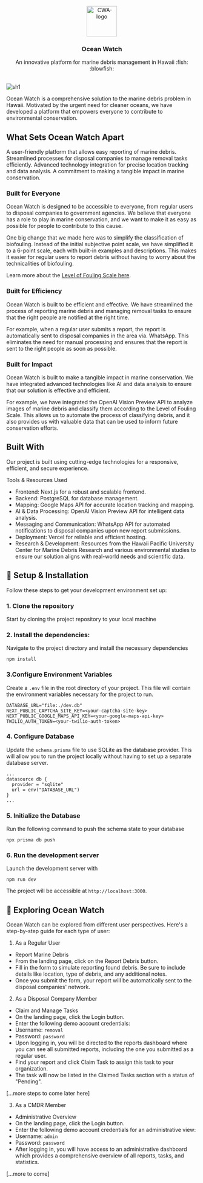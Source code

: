 

<br />
<div align="center">
  <a href="https://github.com/your_username/Ocean-Watch">
   <img src="https://github.com/Alexandra-Haynes/ocean-watch-hacc23/assets/113944962/b8064bb7-3475-4ab3-98c8-7acb09003063" alt="CWA-logo" height="80px">
  </a>
  <h3 align="center">Ocean Watch</h3>
  <p align="center">
    An innovative platform for marine debris management in Hawaii :fish: :blowfish:
    <br />
    <br />
    
  </p>
</div>



![sh1](https://github.com/Alexandra-Haynes/ocean-watch-hacc23/assets/113944962/0092d0c8-9d8a-4d44-ab4a-7793a9067d99)


Ocean Watch is a comprehensive solution to the marine debris problem in Hawaii. Motivated by the urgent need for cleaner oceans, we have developed a platform that empowers everyone to contribute to environmental conservation.

## What Sets Ocean Watch Apart

A user-friendly platform that allows easy reporting of marine debris.
Streamlined processes for disposal companies to manage removal tasks efficiently.
Advanced technology integration for precise location tracking and data analysis.
A commitment to making a tangible impact in marine conservation.

### Built for Everyone

Ocean Watch is designed to be accessible to everyone, from regular users to disposal companies to government agencies. We believe that everyone has a role to play in marine conservation, and we want to make it as easy as possible for people to contribute to this cause.

One big change that we made here was to simplify the classification of biofouling. Instead of the initial subjective point scale, we have simplified it to a 6-point scale, each with built-in examples and descriptions. This makes it easier for regular users to report debris without having to worry about the technicalities of biofouling.

Learn more about the [Level of Fouling Scale here](https://knowledgeauckland.org.nz/media/1820/fouling-rank-scale-updated-guideline-i-davidson-cawthron-auckland-council-2019.pdf).

### Built for Efficiency

Ocean Watch is built to be efficient and effective. We have streamlined the process of reporting marine debris and managing removal tasks to ensure that the right people are notified at the right time.

For example, when a regular user submits a report, the report is automatically sent to disposal companies in the area via. WhatsApp.
This eliminates the need for manual processing and ensures that the report is sent to the right people as soon as possible.

### Built for Impact

Ocean Watch is built to make a tangible impact in marine conservation. We have integrated advanced technologies like AI and data analysis to ensure that our solution is effective and efficient.

For example, we have integrated the OpenAI Vision Preview API to analyze images of marine debris and classify them according to the Level of Fouling Scale. This allows us to automate the process of classifying debris, and it also provides us with valuable data that can be used to inform future conservation efforts.

## Built With

Our project is built using cutting-edge technologies for a responsive, efficient, and secure experience.

Tools & Resources Used
- Frontend: Next.js for a robust and scalable frontend.
- Backend: PostgreSQL for database management.
- Mapping: Google Maps API for accurate location tracking and mapping.
- AI & Data Processing: OpenAI Vision Preview API for intelligent data analysis.
- Messaging and Communication: WhatsApp API for automated notifications to disposal companies upon new report submissions.
- Deployment: Vercel for reliable and efficient hosting.
- Research & Development: Resources from the Hawaii Pacific University Center for Marine Debris Research and various environmental studies to ensure our solution aligns with real-world needs and scientific data.

 ## 🔧 Setup & Installation
 Follow these steps to get your development environment set up:

### 1. Clone the repository
   Start by cloning the project repository to your local machine

### 2. Install the dependencies:
Navigate to the project directory and install the necessary dependencies

`
npm install
`

### 3.Configure Environment Variables
Create a `.env` file in the root directory of your project. This file will contain the environment variables necessary for the project to run.

```
DATABASE_URL="file:./dev.db"
NEXT_PUBLIC_CAPTCHA_SITE_KEY=<your-captcha-site-key>
NEXT_PUBLIC_GOOGLE_MAPS_API_KEY=<your-google-maps-api-key>
TWILIO_AUTH_TOKEN=<your-twilio-auth-token>
```

### 4. Configure Database
   Update the `schema.prisma` file to use SQLite as the database provider. This will allow you to run the project locally without having to set up a separate database server.

```
...
datasource db {
  provider = "sqlite"  
  url = env("DATABASE_URL")  
}
...
```

### 5. Initialize the Database   
Run the following command to push the schema state to your database  

`
npx prisma db push
`
### 6. Run the development server  
Launch the development server with  

`
npm run dev
`

The project will be accessible at `http://localhost:3000`.

## 🚀 Exploring Ocean Watch

Ocean Watch can be explored from different user perspectives. Here's a step-by-step guide for each type of user:

1. As a Regular User
- Report Marine Debris
- From the landing page, click on the Report Debris button.
- Fill in the form to simulate reporting found debris. Be sure to include details like location, type of debris, and any additional notes.
- Once you submit the form, your report will be automatically sent to the disposal companies' network.
2. As a Disposal Company Member
- Claim and Manage Tasks
- On the landing page, click the Login button.
- Enter the following demo account credentials:
- Username: `removal`
- Password: `password`
- Upon logging in, you will be directed to the reports dashboard where you can see all submitted reports, including the one you submitted as a regular user.
- Find your report and click Claim Task to assign this task to your organization.
- The task will now be listed in the Claimed Tasks section with a status of "Pending".

[...more steps to come later here]

3. As a CMDR Member
- Administrative Overview
- On the landing page, click the Login button.
- Enter the following demo account credentials for an administrative view:
- Username: `admin`
- Password: `password`
- After logging in, you will have access to an administrative dashboard which provides a comprehensive overview of all reports, tasks, and statistics.

[...more to come]

